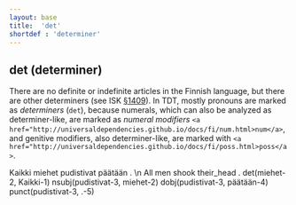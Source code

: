 ```yaml
---
layout: base
title:  'det'
shortdef : 'determiner'
---
```


## det (determiner)

There are no definite or indefinite articles in the Finnish language, but there are other determiners (see ISK <a href="http://scripta.kotus.fi/visk/sisallys.php?p=1409">§1409</a>). In TDT, mostly pronouns are marked as *determiners* (`det`), because numerals, which can also be analyzed as determiner-like, are marked as *numeral modifiers* `<a href="http://universaldependencies.github.io/docs/fi/num.html>num</a>`, and genitive modifiers, also determiner-like, are marked with `<a href="http://universaldependencies.github.io/docs/fi/poss.html>poss</a>`.


<!-- fname:det.pdf -->
<div class="sd-parse">
Kaikki miehet pudistivat päätään . \n All men shook their_head .
det(miehet-2, Kaikki-1)
nsubj(pudistivat-3, miehet-2)
dobj(pudistivat-3, päätään-4)
punct(pudistivat-3, .-5)
</div>


